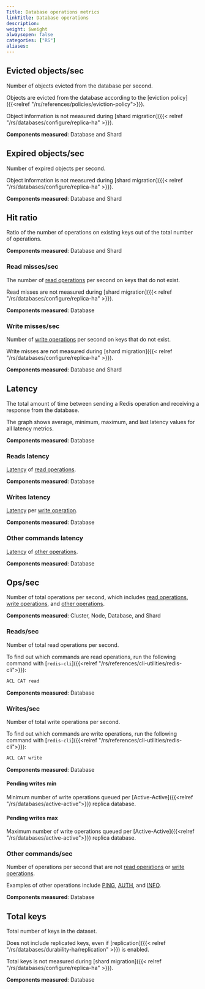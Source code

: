 ```yaml
---
Title: Database operations metrics
linkTitle: Database operations
description: 
weight: $weight
alwaysopen: false
categories: ["RS"]
aliases:
---
```


## Evicted objects/sec

Number of objects evicted from the database per second.

Objects are evicted from the database according to the [eviction policy]({{<relref "/rs/references/policies/eviction-policy">}}).

Object information is not measured during [shard migration]({{< relref "/rs/databases/configure/replica-ha" >}}).

**Components measured**: Database and Shard

## Expired objects/sec

Number of expired objects per second.

Object information is not measured during [shard migration]({{< relref "/rs/databases/configure/replica-ha" >}}).

**Components measured**: Database and Shard

## Hit ratio 

Ratio of the number of operations on existing keys out of the total number of operations. 

**Components measured**: Database and Shard

### Read misses/sec

The number of [read operations](#readssec) per second on keys that do not exist.

Read misses are not measured during [shard migration]({{< relref "/rs/databases/configure/replica-ha" >}}).

**Components measured**: Database

### Write misses/sec 

Number of [write operations](#writessec) per second on keys that do not exist.

Write misses are not measured during [shard migration]({{< relref "/rs/databases/configure/replica-ha" >}}).

**Components measured**: Database and Shard

## Latency 

The total amount of time between sending a Redis operation and receiving a response from the database.

The graph shows average, minimum, maximum, and last latency values for all latency metrics.

**Components measured**: Database

### Reads latency 

[Latency](#latency) of [read operations](#readssec).

**Components measured**: Database

### Writes latency 

[Latency](#latency) per [write operation](#writessec).

**Components measured**: Database

### Other commands latency 

[Latency](#latency) of [other operations](#other-commandssec).

**Components measured**: Database

## Ops/sec

Number of total operations per second, which includes [read operations](#readssec), [write operations](#writessec), and [other operations](#other-commandssec).

**Components measured**: Cluster, Node, Database, and Shard

### Reads/sec

Number of total read operations per second.

To find out which commands are read operations, run the following command with [`redis-cli`]({{<relref "/rs/references/cli-utilities/redis-cli">}}):

```sh
ACL CAT read
```

**Components measured**: Database

### Writes/sec

Number of total write operations per second.

To find out which commands are write operations, run the following command with [`redis-cli`]({{<relref "/rs/references/cli-utilities/redis-cli">}}):

```sh
ACL CAT write
```

**Components measured**: Database

#### Pending writes min

Minimum number of write operations queued per [Active-Active]({{<relref "/rs/databases/active-active">}}) replica database. 

#### Pending writes max

Maximum number of write operations queued per [Active-Active]({{<relref "/rs/databases/active-active">}}) replica database. 

### Other commands/sec 

Number of operations per second that are not [read operations](#readssec) or [write operations](#writessec).

Examples of other operations include [PING](https://redis.io/commands/ping/), [AUTH](https://redis.io/commands/auth/), and [INFO](https://redis.io/commands/info/).

**Components measured**: Database

## Total keys 

Total number of keys in the dataset.
 
Does not include replicated keys, even if [replication]({{< relref "/rs/databases/durability-ha/replication" >}}) is enabled.

Total keys is not measured during [shard migration]({{< relref "/rs/databases/configure/replica-ha" >}}). 

**Components measured**: Database








